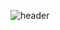 ![header](<https://capsule-render.vercel.app/api?type=rounded&color=auto&height=300&section=header&text=TIL&fontColor=auto&fontSize=60&desc=(Today%20I%20Learning)>)
